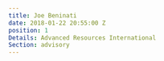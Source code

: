 ```yaml
---
title: Joe Beninati
date: 2018-01-22 20:55:00 Z
position: 1
Details: Advanced Resources International
Section: advisory
---
```


